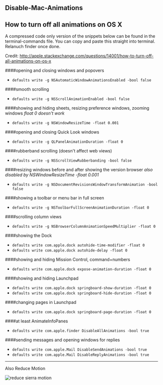 ## Disable-Mac-Animations
How to turn off all animations on OS X
---
A compressed code only version of the snippets below can be found in the terminal-commands file. You can copy and paste this straight into terminal. Relanuch finder once done.

Credit: http://apple.stackexchange.com/questions/14001/how-to-turn-off-all-animations-on-os-x

####opening and closing windows and popovers
* `defaults write -g NSAutomaticWindowAnimationsEnabled -bool false`

####smooth scrolling
* `defaults write -g NSScrollAnimationEnabled -bool false`

####showing and hiding sheets, resizing preference windows, zooming windows
*float 0 doesn't work*
* `defaults write -g NSWindowResizeTime -float 0.001`

####opening and closing Quick Look windows
* `defaults write -g QLPanelAnimationDuration -float 0`

####rubberband scrolling (doesn't affect web views)
* `defaults write -g NSScrollViewRubberbanding -bool false`

####resizing windows before and after showing the version browser
*also disabled by NSWindowResizeTime -float 0.001*
* `defaults write -g NSDocumentRevisionsWindowTransformAnimation -bool false`

####showing a toolbar or menu bar in full screen
* `defaults write -g NSToolbarFullScreenAnimationDuration -float 0`

####scrolling column views
* `defaults write -g NSBrowserColumnAnimationSpeedMultiplier -float 0`

####showing the Dock
* `defaults write com.apple.dock autohide-time-modifier -float 0`
* `defaults write com.apple.dock autohide-delay -float 0`

####showing and hiding Mission Control, command+numbers
* `defaults write com.apple.dock expose-animation-duration -float 0`

####showing and hiding Launchpad
* `defaults write com.apple.dock springboard-show-duration -float 0`
* `defaults write com.apple.dock springboard-hide-duration -float 0`

####changing pages in Launchpad
* `defaults write com.apple.dock springboard-page-duration -float 0`

####at least AnimateInfoPanes
* `defaults write com.apple.finder DisableAllAnimations -bool true`

####sending messages and opening windows for replies
* `defaults write com.apple.Mail DisableSendAnimations -bool true`
* `defaults write com.apple.Mail DisableReplyAnimations -bool true`

---

Also Reduce Motion

![reduce sierra motion](https://i.imgur.com/yEHJjpd.jpg)
